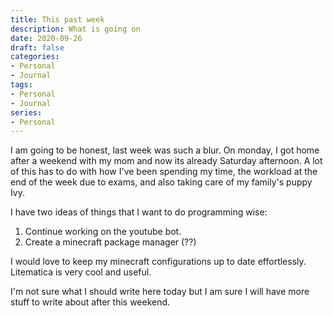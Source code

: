 ```yaml
---
title: This past week
description: What is going on
date: 2020-09-26
draft: false
categories:
- Personal
- Journal
tags:
- Personal
- Journal
series:
- Personal
---
```


I am going to be honest, last week was such a blur. On monday, I got home after a weekend with my mom and now its already Saturday afternoon. A lot of this has to do with how I've been spending my time, the workload at the end of the week due to exams, and also taking care of my family's puppy Ivy.

I have two ideas of things that I want to do programming wise:
1. Continue working on the youtube bot.
2. Create a minecraft package manager (??)

I would love to keep my minecraft configurations up to date effortlessly. Litematica is very cool and useful.

I'm not sure what I should write here today but I am sure I will have more stuff to write about after this weekend.